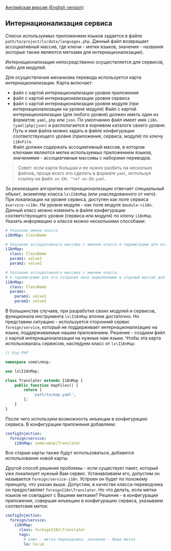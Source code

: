 [Английская версия (English version)](https://github.com/epicoon/lx-doc-articles/blob/master/en/lx-core/doc/i18n.md)

## Интернационализация сервиса

Список используемых приложением языков задается в файле `path/to/project/lx/data/languages.php`. Данный файл возвращает ассоциативный массив, где ключи - метки языков, значения - названия (которые также являются метками для интернационализации).

Интернационализация непосредственно осуществляется для сервисов, либо для модулей.

Для осуществления механизма перевода используется карта интернационализации. Карта включает:
* файл с картой интернационализации уровня приложения
* файл с картой интернационализации уровня сервиса
* файл с картой интернационализации уровня модуля (при интернационализации на уровне модуля)
Файл с картой интернационализации (для любого уровня) должен иметь один из форматов: `yaml`, `php` или `json`. По умолчанию файл имеет имя `i18n.(yaml|php|json)` и располагается в корневом каталоге своего уровня.<br>
Путь и имя файла можно задать в файле конфигурации соответствующего уровня (приложения, сервиса, модуля) по ключу `i18nFile`.<br>
Файл должен содержать ассоциативный массив, в котором ключами являются метки используемых приложением языков, значениями - ассоциативные массивы с наборами переводов.

> Совет: если карта большая и ее нужно разбить на несколько файлов, проще всего это сделать в формате `yaml`, используя ссылку на файл: `en-EN: ^ref en-EN.yaml`.

За реализацию алгоритма интернационализации отвечает специальный объект, экземпляр класса `lx\I18nMap` (или унаследованного от него).<br>
При локализации на уровне сервиса, доступен как поле сервиса `$service->i18n`. На уровне модуля - как поле модуля `$module->i18n`.<br>
Данный класс можно изменить в файле конфигурации соответствующего уровня (сервиса или модуля) по ключу `i18nMap`.<br>
Указать информацию о классе можно несколькими способами:
```yaml
# Указание имени класса
i18nMap: ClassName

# Указание ассоциативного массива с именем класса и параметрами для его создания
i18nMap:
  class: ClassName
  param1: value1
  param2: value2

# Указание ассоциативного массива с именем класса
# и параметрами для его создания явно выделенными в отденый массив для наглядности
i18nMap:
  class: ClassName
  params:
    param1: value1
    param2: value2
```

В большинстве случаев, при разработке своих модулей и сервисов, функционала инструмента `lx\I18nMap` вполне достаточно. Но представим ситуацию - используется сторонний сервис `foreign/service`, который не поддерживает интернационализацию на языки, поддерживаемые нашим приложением. Решение - создаем файл с картой интернационализации на нужные нам языки. Чтобы эта карта использовалась сервисом, наследуем класс от `lx\I18nMap`:
```php
// Код PHP

namespace some\nmsp;

use lx\I18nMap;

class Translater extends I18nMap {
	public function mapFiles() {
		return [
			'path/to/map.yaml',
		];
	}
}
```
После чего используем возможность инъекции в конфигурацию сервиса. В конфигурации приложения добавляем:
```yaml
configInjection:
  foreign/service:
    i18nMap: some\nmsp\Translater
```
Все старые карты также будут использоваться, добавится использование новой карты.

Другой способ решения проблемы - если существует пакет, который уже локализует нужный Вам сервис. Устанавливаем его, допустим он называется `foreign/service-i18n`. Устроен он будет по похожему принципу, что указан выше. Допустим, в качестве класса-переводчика он предоставляет `foreignI18n\Translater`. Но что делать, если метки языков не совпадают с Вашими метками? Решение - в конфигурации приложения, совершая инъекцию в конфигурацию сервиса, указываем соответсвия меток:
```yaml
configInjection:
  foreign/service:
    i18nMap:
      class: foreignI18n\Translater
      tags:
      	# ключ - метка переводчика, значение - Ваша метка
        la: la-LA
```

